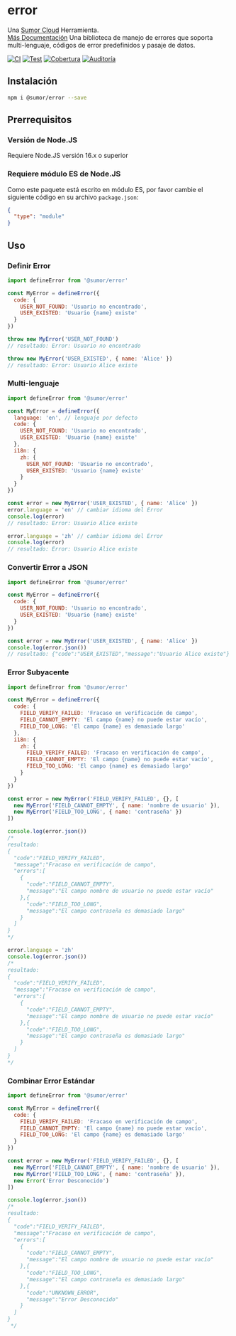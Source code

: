 # error

Una [Sumor Cloud](https://sumor.cloud) Herramienta.  
[Más Documentación](https://sumor.cloud/error)
Una biblioteca de manejo de errores que soporta multi-lenguaje, códigos de error predefinidos y pasaje de datos.

[![CI](https://github.com/sumor-cloud/error/actions/workflows/ci.yml/badge.svg)](https://github.com/sumor-cloud/error/actions/workflows/ci.yml)
[![Test](https://github.com/sumor-cloud/error/actions/workflows/ut.yml/badge.svg)](https://github.com/sumor-cloud/error/actions/workflows/ut.yml)
[![Cobertura](https://github.com/sumor-cloud/error/actions/workflows/coverage.yml/badge.svg)](https://github.com/sumor-cloud/error/actions/workflows/coverage.yml)
[![Auditoría](https://github.com/sumor-cloud/error/actions/workflows/audit.yml/badge.svg)](https://github.com/sumor-cloud/error/actions/workflows/audit.yml)

## Instalación

```bash
npm i @sumor/error --save
```

## Prerrequisitos

### Versión de Node.JS

Requiere Node.JS versión 16.x o superior

### Requiere módulo ES de Node.JS

Como este paquete está escrito en módulo ES,
por favor cambie el siguiente código en su archivo `package.json`:

```json
{
  "type": "module"
}
```

## Uso

### Definir Error

```js
import defineError from '@sumor/error'

const MyError = defineError({
  code: {
    USER_NOT_FOUND: 'Usuario no encontrado',
    USER_EXISTED: 'Usuario {name} existe'
  }
})

throw new MyError('USER_NOT_FOUND')
// resultado: Error: Usuario no encontrado

throw new MyError('USER_EXISTED', { name: 'Alice' })
// resultado: Error: Usuario Alice existe
```

### Multi-lenguaje

```js
import defineError from '@sumor/error'

const MyError = defineError({
  language: 'en', // lenguaje por defecto
  code: {
    USER_NOT_FOUND: 'Usuario no encontrado',
    USER_EXISTED: 'Usuario {name} existe'
  },
  i18n: {
    zh: {
      USER_NOT_FOUND: 'Usuario no encontrado',
      USER_EXISTED: 'Usuario {name} existe'
    }
  }
})

const error = new MyError('USER_EXISTED', { name: 'Alice' })
error.language = 'en' // cambiar idioma del Error
console.log(error)
// resultado: Error: Usuario Alice existe

error.language = 'zh' // cambiar idioma del Error
console.log(error)
// resultado: Error: Usuario Alice existe
```

### Convertir Error a JSON

```js
import defineError from '@sumor/error'

const MyError = defineError({
  code: {
    USER_NOT_FOUND: 'Usuario no encontrado',
    USER_EXISTED: 'Usuario {name} existe'
  }
})

const error = new MyError('USER_EXISTED', { name: 'Alice' })
console.log(error.json())
// resultado: {"code":"USER_EXISTED","message":"Usuario Alice existe"}
```

### Error Subyacente

```js
import defineError from '@sumor/error'

const MyError = defineError({
  code: {
    FIELD_VERIFY_FAILED: 'Fracaso en verificación de campo',
    FIELD_CANNOT_EMPTY: 'El campo {name} no puede estar vacío',
    FIELD_TOO_LONG: 'El campo {name} es demasiado largo'
  },
  i18n: {
    zh: {
      FIELD_VERIFY_FAILED: 'Fracaso en verificación de campo',
      FIELD_CANNOT_EMPTY: 'El campo {name} no puede estar vacío',
      FIELD_TOO_LONG: 'El campo {name} es demasiado largo'
    }
  }
})

const error = new MyError('FIELD_VERIFY_FAILED', {}, [
  new MyError('FIELD_CANNOT_EMPTY', { name: 'nombre de usuario' }),
  new MyError('FIELD_TOO_LONG', { name: 'contraseña' })
])

console.log(error.json())
/* 
resultado: 
{
  "code":"FIELD_VERIFY_FAILED",
  "message":"Fracaso en verificación de campo",
  "errors":[
    {
      "code":"FIELD_CANNOT_EMPTY",
      "message":"El campo nombre de usuario no puede estar vacío"
    },{
      "code":"FIELD_TOO_LONG",
      "message":"El campo contraseña es demasiado largo"
    }
  ]
}
*/

error.language = 'zh'
console.log(error.json())
/*
resultado:
{
  "code":"FIELD_VERIFY_FAILED",
  "message":"Fracaso en verificación de campo",
  "errors":[
    {
      "code":"FIELD_CANNOT_EMPTY",
      "message":"El campo nombre de usuario no puede estar vacío"
    },{
      "code":"FIELD_TOO_LONG",
      "message":"El campo contraseña es demasiado largo"
    }
  ]
}
*/
```

### Combinar Error Estándar

```js
import defineError from '@sumor/error'

const MyError = defineError({
  code: {
    FIELD_VERIFY_FAILED: 'Fracaso en verificación de campo',
    FIELD_CANNOT_EMPTY: 'El campo {name} no puede estar vacío',
    FIELD_TOO_LONG: 'El campo {name} es demasiado largo'
  }
})

const error = new MyError('FIELD_VERIFY_FAILED', {}, [
  new MyError('FIELD_CANNOT_EMPTY', { name: 'nombre de usuario' }),
  new MyError('FIELD_TOO_LONG', { name: 'contraseña' }),
  new Error('Error Desconocido')
])

console.log(error.json())
/*
resultado:
{
  "code":"FIELD_VERIFY_FAILED",
  "message":"Fracaso en verificación de campo",
  "errors":[
    {
      "code":"FIELD_CANNOT_EMPTY",
      "message":"El campo nombre de usuario no puede estar vacío"
    },{
      "code":"FIELD_TOO_LONG",
      "message":"El campo contraseña es demasiado largo"
    },{
      "code":"UNKNOWN_ERROR",
      "message":"Error Desconocido"
    }
  ]
}
 */
```